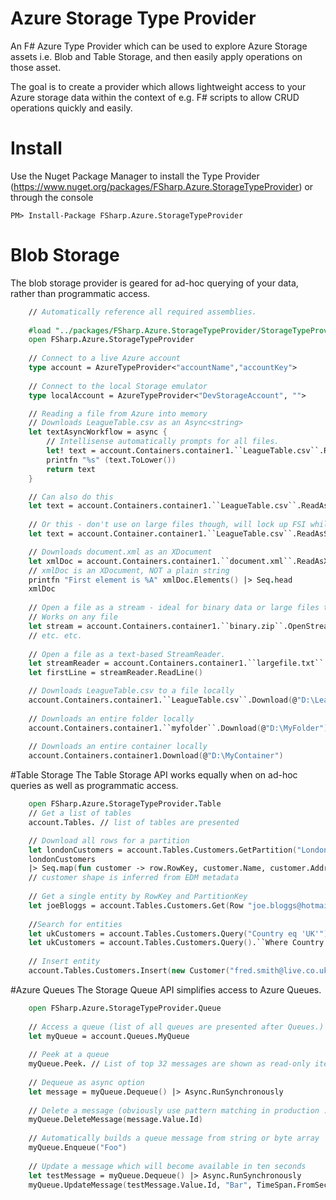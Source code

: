 Azure Storage Type Provider
=================

An F# Azure Type Provider which can be used to explore Azure Storage assets i.e. Blob and Table Storage, and then easily apply operations on those asset.

The goal is to create a provider which allows lightweight access to your Azure storage data within the context of e.g. F# scripts to allow CRUD operations quickly and easily.

# Install

Use the Nuget Package Manager to install the Type Provider (https://www.nuget.org/packages/FSharp.Azure.StorageTypeProvider) or through the console

```
PM> Install-Package FSharp.Azure.StorageTypeProvider
```
# Blob Storage
The blob storage provider is geared for ad-hoc querying of your data, rather than programmatic access.
```fsharp
	// Automatically reference all required assemblies.
	
	#load "../packages/FSharp.Azure.StorageTypeProvider/StorageTypeProvider.fsx"
	open FSharp.Azure.StorageTypeProvider
	
	// Connect to a live Azure account
	type account = AzureTypeProvider<"accountName","accountKey">
	
	// Connect to the local Storage emulator
	type localAccount = AzureTypeProvider<"DevStorageAccount", "">

	// Reading a file from Azure into memory
	// Downloads LeagueTable.csv as an Async<string>
	let textAsyncWorkflow = async {
		// Intellisense automatically prompts for all files.
		let! text = account.Containers.container1.``LeagueTable.csv``.ReadAsStringAsync()
		printfn "%s" (text.ToLower())
		return text
	}

	// Can also do this
	let text = account.Containers.container1.``LeagueTable.csv``.ReadAsStringAsync() |> Async.RunSynchronously
	
	// Or this - don't use on large files though, will lock up FSI whilst downloading...
	let text = account.Container.container1.``LeagueTable.csv``.ReadAsString()

	// Downloads document.xml as an XDocument
	let xmlDoc = account.Containers.container1.``document.xml``.ReadAsXDocument()
	// xmlDoc is an XDocument, NOT a plain string
	printfn "First element is %A" xmlDoc.Elements() |> Seq.head
	xmlDoc
	
	// Open a file as a stream - ideal for binary data or large files that you want to process sequentially
	// Works on any file
	let stream = account.Containers.container1.``binary.zip``.OpenStream()
	// etc. etc.
	
	// Open a file as a text-based StreamReader.
	let streamReader = account.Containers.container1.``largefile.txt``.OpenStreamAsText()
	let firstLine = streamReader.ReadLine()

	// Downloads LeagueTable.csv to a file locally
	account.Containers.container1.``LeagueTable.csv``.Download(@"D:\LeagueTable.csv")
	
	// Downloads an entire folder locally
	account.Containers.container1.``myfolder``.Download(@"D:\MyFolder")
	
	// Downloads an entire container locally
	account.Containers.container1.Download(@"D:\MyContainer")
```
#Table Storage
The Table Storage API works equally when on ad-hoc queries as well as programmatic access.
```fsharp
	open FSharp.Azure.StorageTypeProvider.Table
	// Get a list of tables
	account.Tables. // list of tables are presented

	// Download all rows for a partition
	let londonCustomers = account.Tables.Customers.GetPartition("London")
	londonCustomers
	|> Seq.map(fun customer -> row.RowKey, customer.Name, customer.Address)
	// customer shape is inferred from EDM metadata 
	
	// Get a single entity by RowKey and PartitionKey
	let joeBloggs = account.Tables.Customers.Get(Row "joe.bloggs@hotmail.com", Partition "London")
	
	//Search for entities
	let ukCustomers = account.Tables.Customers.Query("Country eq 'UK'")
	let ukCustomers = account.Tables.Customers.Query().``Where Country Is``.``Equal To``("UK").Execute()
	
	// Insert entity
	account.Tables.Customers.Insert(new Customer("fred.smith@live.co.uk", "UK", "London"))
```
#Azure Queues
The Storage Queue API simplifies access to Azure Queues.
```fsharp
	open FSharp.Azure.StorageTypeProvider.Queue
	
	// Access a queue (list of all queues are presented after Queues.)
	let myQueue = account.Queues.MyQueue
	
	// Peek at a queue
	myQueue.Peek. // List of top 32 messages are shown as read-only items.
	
	// Dequeue as async option
	let message = myQueue.Dequeue() |> Async.RunSynchronously
	
	// Delete a message (obviously use pattern matching in production :)
	myQueue.DeleteMessage(message.Value.Id)
	
	// Automatically builds a queue message from string or byte array
	myQueue.Enqueue("Foo")
	
	// Update a message which will become available in ten seconds
	let testMessage = myQueue.Dequeue() |> Async.RunSynchronously
	myQueue.UpdateMessage(testMessage.Value.Id, "Bar", TimeSpan.FromSeconds(10.))
```
